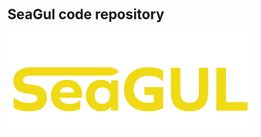 # SeaGul code repository
![Logga](https://github.com/astromzZ/SeaGul-Sommar-edition/blob/0f346020d6186271019dc1d07ee330b7381128da/Manual/Bilder/SeaGul_logga.png)